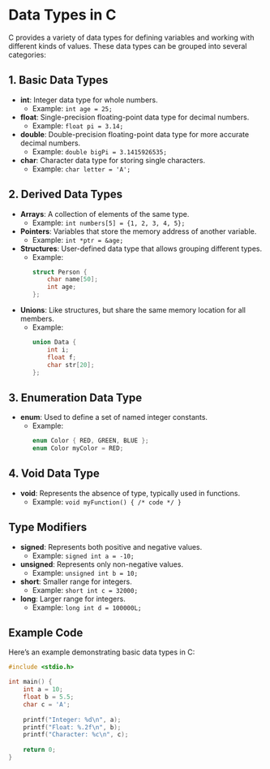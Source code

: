 # Data Types in C

C provides a variety of data types for defining variables and working with different kinds of values. These data types can be grouped into several categories:

## 1. Basic Data Types
- **int**: Integer data type for whole numbers.
  - Example: `int age = 25;`
- **float**: Single-precision floating-point data type for decimal numbers.
  - Example: `float pi = 3.14;`
- **double**: Double-precision floating-point data type for more accurate decimal numbers.
  - Example: `double bigPi = 3.1415926535;`
- **char**: Character data type for storing single characters.
  - Example: `char letter = 'A';`

## 2. Derived Data Types
- **Arrays**: A collection of elements of the same type.
  - Example: `int numbers[5] = {1, 2, 3, 4, 5};`
- **Pointers**: Variables that store the memory address of another variable.
  - Example: `int *ptr = &age;`
- **Structures**: User-defined data type that allows grouping different types.
  - Example:
    ```c
    struct Person {
        char name[50];
        int age;
    };
    ```
- **Unions**: Like structures, but share the same memory location for all members.
  - Example:
    ```c
    union Data {
        int i;
        float f;
        char str[20];
    };
    ```

## 3. Enumeration Data Type
- **enum**: Used to define a set of named integer constants.
  - Example:
    ```c
    enum Color { RED, GREEN, BLUE };
    enum Color myColor = RED;
    ```

## 4. Void Data Type
- **void**: Represents the absence of type, typically used in functions.
  - Example: `void myFunction() { /* code */ }`

## Type Modifiers
- **signed**: Represents both positive and negative values.
  - Example: `signed int a = -10;`
- **unsigned**: Represents only non-negative values.
  - Example: `unsigned int b = 10;`
- **short**: Smaller range for integers.
  - Example: `short int c = 32000;`
- **long**: Larger range for integers.
  - Example: `long int d = 100000L;`

## Example Code
Here’s an example demonstrating basic data types in C:

```c
#include <stdio.h>

int main() {
    int a = 10;
    float b = 5.5;
    char c = 'A';
    
    printf("Integer: %d\n", a);
    printf("Float: %.2f\n", b);
    printf("Character: %c\n", c);
    
    return 0;
}
```
